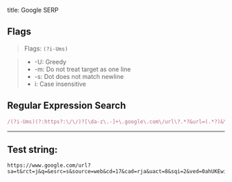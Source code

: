title: Google SERP

## Flags

> Flags: `(?i-Ums)`

> * -U: Greedy
> * -m: Do not treat target as one line
> * -s: Dot does not match newline
> * i: Case insensitive

## Regular Expression Search

```ruby
/(?i-Ums)(?:https?:\/\/)?[\da-z\.-]+\.google\.com\/url\?.*?&url=(.*?)&\w{3}=.*$/
```

---

## Test string:

```text
https://www.google.com/url?sa=t&rct=j&q=&esrc=s&source=web&cd=17&cad=rja&uact=8&sqi=2&ved=0ahUKEwi30uGCofzJAhVGeSYKHYWxA3IQFghPMBA&url=https%3A%2F%2Fgithub.com%2Fttscoff&usg=AFQjCNF8o7h4WFsxdW1R47xH4Jrpe4xAWA&bvm=bv.110151844,d.eWE

```


